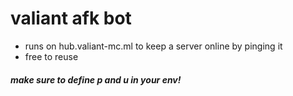 # valiant afk bot

- runs on hub.valiant-mc.ml to keep a server online by pinging it  
- free to reuse  
##### make sure to define p and u in your env!
